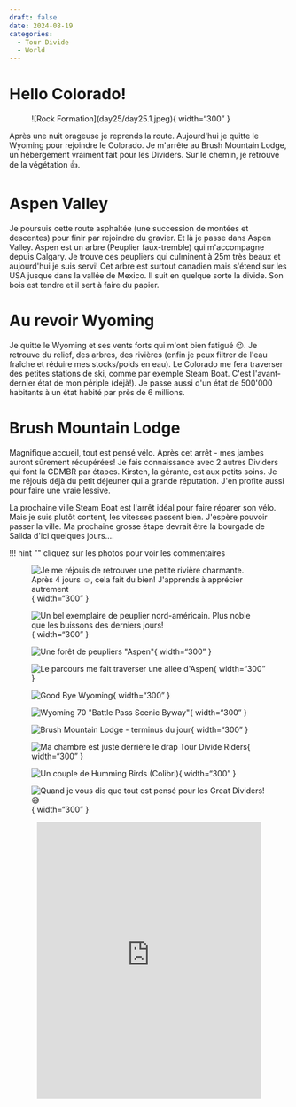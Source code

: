 ```yaml
---
draft: false 
date: 2024-08-19
categories:
  - Tour Divide
  - World
---
```


#  Hello Colorado!

<figure markdown>
![Rock Formation](day25/day25.1.jpeg){ width=“300” }
</figure>

Après une nuit orageuse je reprends la route. Aujourd'hui je quitte le Wyoming pour rejoindre le Colorado. Je m'arrête au Brush Mountain Lodge, un hébergement vraiment fait pour les Dividers. Sur le chemin, je retrouve de la végétation 👍.

<!-- more -->

# Aspen Valley 

Je poursuis cette route asphaltée (une succession de montées et descentes) pour finir par rejoindre du gravier. Et là je passe dans Aspen Valley. Aspen est un arbre (Peuplier faux-tremble) qui m'accompagne depuis Calgary. Je trouve ces peupliers qui culminent à 25m très beaux et aujourd'hui je suis servi! Cet arbre est surtout canadien mais s'étend sur les USA jusque dans la vallée de Mexico. Il suit en quelque sorte la divide. Son bois est tendre et il sert à faire du papier.

# Au revoir Wyoming

Je quitte le Wyoming et ses vents forts qui m'ont bien fatigué 😉. Je retrouve du relief, des arbres, des rivières (enfin je peux filtrer de l'eau fraîche et réduire mes stocks/poids en eau). Le Colorado me fera traverser des petites stations de ski, comme par exemple Steam Boat. C'est l'avant-dernier état de mon périple (déjà!). Je passe aussi d'un état de 500'000 habitants à un état habité par près de 6 millions.


# Brush Mountain Lodge 

Magnifique accueil, tout est pensé vélo. Après cet arrêt - mes jambes auront sûrement récupérées! Je fais connaissance avec 2 autres Dividers qui font la GDMBR par étapes. Kirsten, la gérante, est aux petits soins. Je me réjouis déjà du petit déjeuner qui a grande réputation. J'en profite aussi pour faire une vraie lessive. 

La prochaine ville Steam Boat est l'arrêt idéal pour faire réparer son vélo. Mais je suis plutôt content, les vitesses passent bien. J'espère pouvoir passer la ville. Ma prochaine grosse étape devrait être la bourgade de Salida d'ici quelques jours....


!!! hint ""
    cliquez sur les photos pour voir les commentaires

<figure markdown>

![Je me réjouis de retrouver une petite rivière charmante. Après 4 jours ☺️, cela fait du bien! J'apprends à apprécier autrement](day25/day25.2.jpeg){ width=“300” }

![Un bel exemplaire de peuplier nord-américain. Plus noble que les buissons des derniers jours!](day25/day25.3.jpeg){ width=“300” }

![Une forêt de peupliers "Aspen"](day25/day25.4.jpeg){ width=“300” }

![Le parcours me fait traverser une allée d'Aspen](day25/day25.5.jpeg){ width=“300” }

![Good Bye Wyoming](day25/day25.6.jpeg){ width=“300” }

![Wyoming 70 "Battle Pass Scenic Byway"](day25/day25.7.jpeg){ width=“300” }

![Brush Mountain Lodge - terminus du jour](day25/day25.8.jpeg){ width=“300” }

![Ma chambre est juste derrière le drap Tour Divide Riders](day25/day25.9.jpeg){ width=“300” }

![Un couple de Humming Birds (Colibri)](day25/day25.10.jpeg){ width=“300” }

![Quand je vous dis que tout est pensé pour les Great Dividers! 😅](day25/day25.11.jpeg){ width=“300” }

</figure>

<center>
<iframe src='https://connect.garmin.com/modern/activity/embed/16809149974' title='Day 25' width='405' height='500' frameborder='0'></iframe>
</center>




